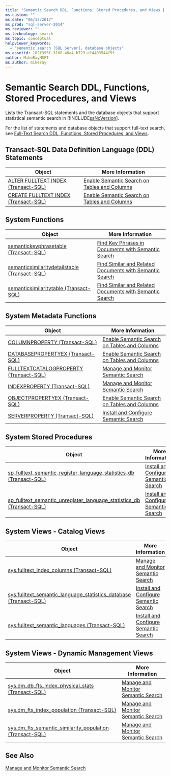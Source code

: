 ```yaml
---
title: "Semantic Search DDL, Functions, Stored Procedures, and Views | Microsoft Docs"
ms.custom: ""
ms.date: "06/13/2017"
ms.prod: "sql-server-2014"
ms.reviewer: ""
ms.technology: search
ms.topic: conceptual
helpviewer_keywords: 
  - "semantic search [SQL Server], database objects"
ms.assetid: 182f395f-3168-48a4-b723-ef4403544f9f
author: MikeRayMSFT
ms.author: mikeray
---
```

# Semantic Search DDL, Functions, Stored Procedures, and Views
  Lists the Transact-SQL statements and the database objects that support statistical semantic search in [!INCLUDE[ssNoVersion](../../includes/ssnoversion-md.md)].  
  
 For the list of statements and database objects that support full-text search, see [Full-Text Search DDL, Functions, Stored Procedures, and Views](../views/views.md).  
  
##  <a name="ddl"></a> Transact-SQL Data Definition Language (DDL) Statements  
  
|Object|More Information|  
|------------|----------------------|  
|[ALTER FULLTEXT INDEX &#40;Transact-SQL&#41;](/sql/t-sql/statements/alter-fulltext-index-transact-sql)|[Enable Semantic Search on Tables and Columns](enable-semantic-search-on-tables-and-columns.md)|  
|[CREATE FULLTEXT INDEX &#40;Transact-SQL&#41;](/sql/t-sql/statements/create-fulltext-index-transact-sql)|[Enable Semantic Search on Tables and Columns](enable-semantic-search-on-tables-and-columns.md)|  
  
##  <a name="func"></a> System Functions  
  
|Object|More Information|  
|------------|----------------------|  
|[semantickeyphrasetable &#40;Transact-SQL&#41;](/sql/relational-databases/system-functions/semantickeyphrasetable-transact-sql)|[Find Key Phrases in Documents with Semantic Search](find-key-phrases-in-documents-with-semantic-search.md)|  
|[semanticsimilaritydetailstable &#40;Transact-SQL&#41;](/sql/relational-databases/system-functions/semanticsimilaritydetailstable-transact-sql)|[Find Similar and Related Documents with Semantic Search](find-similar-and-related-documents-with-semantic-search.md)|  
|[semanticsimilaritytable &#40;Transact-SQL&#41;](/sql/relational-databases/system-functions/semanticsimilaritytable-transact-sql)|[Find Similar and Related Documents with Semantic Search](find-similar-and-related-documents-with-semantic-search.md)|  
  
##  <a name="meta"></a> System Metadata Functions  
  
|Object|More Information|  
|------------|----------------------|  
|[COLUMNPROPERTY &#40;Transact-SQL&#41;](/sql/t-sql/functions/columnproperty-transact-sql)|[Enable Semantic Search on Tables and Columns](enable-semantic-search-on-tables-and-columns.md)|  
|[DATABASEPROPERTYEX &#40;Transact-SQL&#41;](/sql/t-sql/functions/databasepropertyex-transact-sql)|[Enable Semantic Search on Tables and Columns](enable-semantic-search-on-tables-and-columns.md)|  
|[FULLTEXTCATALOGPROPERTY &#40;Transact-SQL&#41;](/sql/t-sql/functions/fulltextcatalogproperty-transact-sql)|[Manage and Monitor Semantic Search](manage-and-monitor-semantic-search.md)|  
|[INDEXPROPERTY &#40;Transact-SQL&#41;](/sql/t-sql/functions/indexproperty-transact-sql)|[Manage and Monitor Semantic Search](manage-and-monitor-semantic-search.md)|  
|[OBJECTPROPERTYEX &#40;Transact-SQL&#41;](/sql/t-sql/functions/objectproperty-transact-sql)|[Enable Semantic Search on Tables and Columns](enable-semantic-search-on-tables-and-columns.md)|  
|[SERVERPROPERTY &#40;Transact-SQL&#41;](/sql/t-sql/functions/serverproperty-transact-sql)|[Install and Configure Semantic Search](install-and-configure-semantic-search.md)|  
  
##  <a name="sproc"></a> System Stored Procedures  
  
|Object|More Information|  
|------------|----------------------|  
|[sp_fulltext_semantic_register_language_statistics_db &#40;Transact-SQL&#41;](/sql/relational-databases/system-stored-procedures/sp-fulltext-semantic-register-language-statistics-db-transact-sql)|[Install and Configure Semantic Search](install-and-configure-semantic-search.md)|  
|[sp_fulltext_semantic_unregister_language_statistics_db &#40;Transact-SQL&#41;](/sql/relational-databases/system-stored-procedures/sp-fulltext-semantic-unregister-language-statistics-db-transact-sql)|[Install and Configure Semantic Search](install-and-configure-semantic-search.md)|  
  
##  <a name="cv"></a> System Views - Catalog Views  
  
|Object|More Information|  
|------------|----------------------|  
|[sys.fulltext_index_columns &#40;Transact-SQL&#41;](/sql/relational-databases/system-catalog-views/sys-fulltext-index-columns-transact-sql)|[Manage and Monitor Semantic Search](manage-and-monitor-semantic-search.md)|  
|[sys.fulltext_semantic_language_statistics_database &#40;Transact-SQL&#41;](/sql/relational-databases/system-catalog-views/sys-fulltext-semantic-language-statistics-database-transact-sql)|[Install and Configure Semantic Search](install-and-configure-semantic-search.md)|  
|[sys.fulltext_semantic_languages &#40;Transact-SQL&#41;](/sql/relational-databases/system-catalog-views/sys-fulltext-semantic-languages-transact-sql)|[Install and Configure Semantic Search](install-and-configure-semantic-search.md)|  
  
##  <a name="dmv"></a> System Views - Dynamic Management Views  
  
|Object|More Information|  
|------------|----------------------|  
|[sys.dm_db_fts_index_physical_stats &#40;Transact-SQL&#41;](/sql/relational-databases/system-dynamic-management-views/sys-dm-db-fts-index-physical-stats-transact-sql)|[Manage and Monitor Semantic Search](manage-and-monitor-semantic-search.md)|  
|[sys.dm_fts_index_population &#40;Transact-SQL&#41;](/sql/relational-databases/system-dynamic-management-views/sys-dm-fts-index-population-transact-sql)|[Manage and Monitor Semantic Search](manage-and-monitor-semantic-search.md)|  
|[sys.dm_fts_semantic_similarity_population &#40;Transact-SQL&#41;](/sql/relational-databases/system-dynamic-management-views/sys-dm-fts-semantic-similarity-population-transact-sql)|[Manage and Monitor Semantic Search](manage-and-monitor-semantic-search.md)|  
  
## See Also  
 [Manage and Monitor Semantic Search](manage-and-monitor-semantic-search.md)  
  
  
